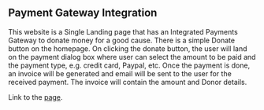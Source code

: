 ## Payment Gateway Integration

This website is a Single Landing page that has an Integrated Payments Gateway to donate money for a good cause.
There is a simple Donate button on the homepage. On clicking the donate button, the user will land on the payment dialog box where user can select the amount to be paid and the payment type, e.g. credit card, Paypal, etc. Once the payment is done, an invoice will be generated and email will be sent to the user for the received payment. The invoice will contain the amount and Donor details.

Link to the [page](https://aishwary2112.github.io/Payment-Gateway-Integration/).
